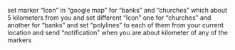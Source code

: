 set marker “Icon” in “google map” for “banks” and “churches”  which about 
5 kilometers from you and set different “Icon”  one for “churches” and another 
for   “banks” and set “polylines” to each of them from your current location 
and send “notification” when you are about kilometer of any of the markers
